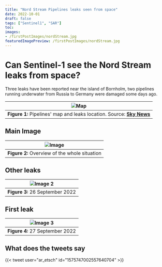 ```yaml
---
title: "Nord Stream Pipelines leaks seen from space"
date: 2022-10-01
draft: false
tags: ["Sentinel1", "SAR"]
toc: 
images:
- /firstPostImages/nordStream.jpg
featuredImagePreview: /firstPostImages/nordStream.jpg
---
```


# Can Sentinel-1 see the Nord Stream leaks from space?

Three leaks have been reported near the island of Bornholm, two pipelines running underwater from Russia to Germany were damaged some days ago.

| ![Map](/firstPostImages/skynews-nord-stream-gas-leak_5912785.jpg) |
|:--:|
| **Figure 1:** Pipelines' map and leaks location. Source: [**Sky News**](https://news.sky.com/story/kremlin-says-it-cant-rule-out-sabotage-after-mysterious-damage-to-russia-germany-gas-pipelines-prompts-warnings-12706208) |

## Main Image
| ![Image](/firstPostImages/nordStream.jpg) |
|:--:|
| **Figure 2:** Overview of the whole situation |

## Other leaks
| ![Image 2](/firstPostImages/nordStream_2.jpg) |
|:--:|
| **Figure 3:** 26 September 2022 |

## First leak
| ![Image 3](/firstPostImages/nordStream_1.jpg) |
|:--:|
| **Figure 4:** 27 September 2022 |

## What does the tweets say
{{< tweet user="ar_etsch" id="1575747002557640704" >}}
